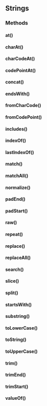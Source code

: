 ## Strings

### Methods 

#### at()


#### charAt()


#### charCodeAt()


#### codePointAt()


#### concat()


#### endsWith()


#### fromCharCode()


#### fromCodePoint()


#### includes()


#### indexOf()


#### lastIndexOf()


#### match()


#### matchAll()


#### normalize()


#### padEnd()


#### padStart()


#### raw()


#### repeat()


#### replace()


#### replaceAll()


#### search() 


#### slice()


#### split()


#### startsWith()


#### substring()


#### toLowerCase()


#### toString()


#### toUpperCase()


#### trim()


#### trimEnd()


#### trimStart()


#### valueOf()

